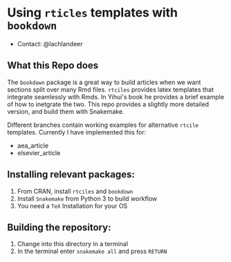 # Using `rticles` templates with `bookdown`

* Contact: @lachlandeer

## What this Repo does
The `bookdown` package is a great way to build articles when we want sections split over many Rmd files.
`rtciles` provides latex templates that integrate seamlessly with Rmds.
In Yihui's book he provides a brief example of how to inetgrate the two.
This repo provides a slightly more detailed version, and build them with Snakemake.

Different branches contain working examples for alternative `rtcile` templates.
Currently I have implemented this for:

* aea_article
* elsevier_article

## Installing relevant packages:

1. From CRAN, install `rtciles` and `bookdown`
2. Install `Snakemake` from Python 3 to build workflow
3. You need a `TeX` Installation for your OS

## Building the repository:

1. Change into this directory in a terminal
2. In the terminal enter `snakemake all` and press `RETURN`

